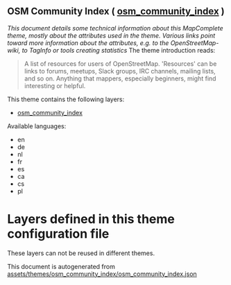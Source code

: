 [//]: # (WARNING: this file is automatically generated. Please find the sources at the bottom and edit those sources)

## OSM Community Index ( [osm_community_index](https://mapcomplete.org/osm_community_index) )
_This document details some technical information about this MapComplete theme, mostly about the attributes used in the theme. Various links point toward more information about the attributes, e.g. to the OpenStreetMap-wiki, to TagInfo or tools creating statistics_
The theme introduction reads:

> A list of resources for users of OpenStreetMap. 'Resources' can be links to forums, meetups, Slack groups, IRC channels, mailing lists, and so on. Anything that mappers, especially beginners, might find interesting or helpful.

This theme contains the following layers:

 - [osm_community_index](../Layers/osm_community_index.md)

Available languages:

 - en
 - de
 - nl
 - fr
 - es
 - ca
 - cs
 - pl

# Layers defined in this theme configuration file
These layers can not be reused in different themes.


This document is autogenerated from [assets/themes/osm_community_index/osm_community_index.json](https://github.com/pietervdvn/MapComplete/blob/develop/assets/themes/osm_community_index/osm_community_index.json)
